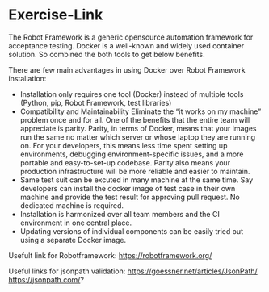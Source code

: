 # Exercise-Link

The Robot Framework is a generic opensource automation framework for acceptance testing. Docker is a well-known and widely used container solution. So combined the both tools to get below benefits.

There are few main advantages in using Docker over Robot Framework installation:

* Installation only requires one tool (Docker) instead of multiple tools (Python, pip, Robot Framework, test libraries)
* Compatibility and Maintainability
Eliminate the “it works on my machine” problem once and for all. One of the benefits that the entire team will appreciate is parity. Parity, in terms of Docker, means that your images run the same no matter which server or whose laptop they are running on. For your developers, this means less time spent setting up environments, debugging environment-specific issues, and a more portable and easy-to-set-up codebase. Parity also means your production infrastructure will be more reliable and easier to maintain.
* Same test suit can be excuted in many machine at the same time. Say developers can install the docker image of test case in their own machine and provide the test result for approving pull request. No dedicated machine is required.
* Installation is harmonized over all team members and the CI environment in one central place.
* Updating versions of individual components can be easily tried out using a separate Docker image.


Usefult link for Robotframework:
https://robotframework.org/

Useful links for jsonpath validation:
https://goessner.net/articles/JsonPath/
https://jsonpath.com/?
